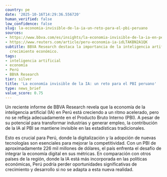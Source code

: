```yaml
---
country: pe
date: '2025-10-16T14:29:36.556720'
human_verified: false
low_confidence: false
slug: la-economia-invisible-de-la-ia-un-reto-para-el-pbi-peruano
sources:
- https://www.bbva.com/es/insights/la-economia-invisible-de-la-ia-en-peru/
- https://www.reuters.com/article/peru-economia-ia-idLTAKBN2A1QK
subtitle: BBVA Research destaca la importancia de la inteligencia artificial en el
  crecimiento económico.
tags:
- inteligencia artificial
- economía
- Perú
- BBVA Research
tier: silver
title: 'La economía invisible de la IA: un reto para el PBI peruano'
type: news_brief
value_score: 0.75
---
```


<p>Un reciente informe de BBVA Research revela que la economía de la inteligencia artificial (IA) en Perú está creciendo a un ritmo acelerado, pero no se refleja adecuadamente en el Producto Bruto Interno (PBI). A pesar de su potencial para transformar industrias y generar empleo, la contribución de la IA al PBI se mantiene invisible en las estadísticas tradicionales.</p><p>Esto es crucial para Perú, donde la digitalización y la adopción de nuevas tecnologías son esenciales para mejorar la competitividad. Con un PBI de aproximadamente 226 mil millones de dólares, el país enfrenta el desafío de integrar la economía digital en sus métricas. En comparación con otros países de la región, donde la IA está más incorporada en las políticas económicas, Perú podría perder oportunidades significativas de crecimiento y desarrollo si no se adapta a esta nueva realidad.</p>